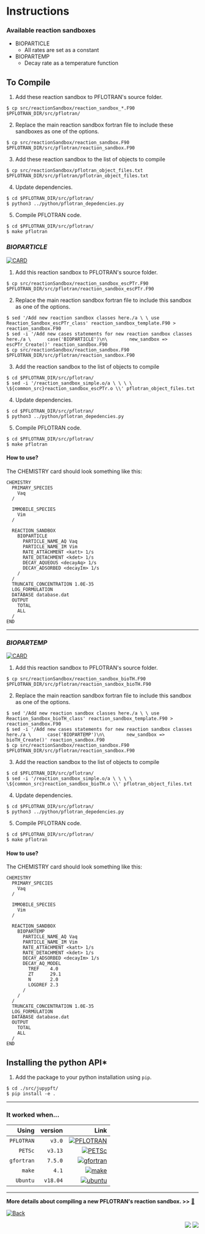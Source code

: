 <link rel="shortcut icon" type="image/x-icon" href="./images/favicon.png">

# Instructions

### Available reaction sandboxes

- BIOPARTICLE
  - All rates are set as a constant
- BIOPARTEMP
  - Decay rate as a temperature function


## To Compile

1. Add these reaction sandbox to PFLOTRAN's source folder.
```
$ cp src/reactionSandbox/reaction_sandbox_*.F90 $PFLOTRAN_DIR/src/pflotran/
```
2. Replace the main reaction sandbox fortran file to include these sandboxes as one of the options.
```
$ cp src/reactionSandbox/reaction_sandbox.F90 $PFLOTRAN_DIR/src/pflotran/reaction_sandbox.F90
```
3. Add these reaction sandbox to the list of objects to compile
```
$ cp src/reactionSandbox/pflotran_object_files.txt $PFLOTRAN_DIR/src/pflotran/pflotran_object_files.txt
```
4. Update dependencies.
```
$ cd $PFLOTRAN_DIR/src/pflotran/
$ python3 ../python/pflotran_depedencies.py
```
5. Compile PFLOTRAN code.
```
$ cd $PFLOTRAN_DIR/src/pflotran/
$ make pflotran
```

### *BIOPARTICLE*

[![CARD](./images/bioparticle_struc.png)](https://www.pflotran.org/)

1. Add this reaction sandbox to PFLOTRAN's source folder.
```
$ cp src/reactionSandbox/reaction_sandbox_escPTr.F90  $PFLOTRAN_DIR/src/pflotran/reaction_sandbox_escPTr.F90
```
2. Replace the main reaction sandbox fortran file to include this sandbox as one of the options.
```
$ sed '/Add new reaction sandbox classes here./a \ \ use Reaction_Sandbox_escPTr_class' reaction_sandbox_template.F90 > reaction_sandbox.F90
$ sed -i '/Add new cases statements for new reaction sandbox classes here./a \      case('BIOPARTICLE')\n\        new_sandbox => escPTr_Create()' reaction_sandbox.F90
$ cp src/reactionSandbox/reaction_sandbox.F90  $PFLOTRAN_DIR/src/pflotran/reaction_sandbox.F90
```
3. Add the reaction sandbox to the list of objects to compile
```
$ cd $PFLOTRAN_DIR/src/pflotran/
$ sed -i '/reaction_sandbox_simple.o/a \ \ \ \ \${common_src}reaction_sandbox_escPTr.o \\' pflotran_object_files.txt
```
4. Update dependencies.
```
$ cd $PFLOTRAN_DIR/src/pflotran/
$ python3 ../python/pflotran_depedencies.py
```
5. Compile PFLOTRAN code.
```
$ cd $PFLOTRAN_DIR/src/pflotran/
$ make pflotran
```

#### **How to use?**

The CHEMISTRY card should look something like this:

```
CHEMISTRY
  PRIMARY_SPECIES
    Vaq
  /
  
  IMMOBILE_SPECIES
    Vim
  /

  REACTION_SANDBOX
    BIOPARTICLE
      PARTICLE_NAME_AQ Vaq
      PARTICLE_NAME_IM Vim
      RATE_ATTACHMENT <katt> 1/s
      RATE_DETACHMENT <kdet> 1/s
      DECAY_AQUEOUS <decayAq> 1/s
      DECAY_ADSORBED <decayIm> 1/s
    /
  /
  TRUNCATE_CONCENTRATION 1.0E-35
  LOG_FORMULATION
  DATABASE database.dat
  OUTPUT
    TOTAL
    ALL
  /
END
```
___________

### *BIOPARTEMP*

[![CARD](./images/biopartemp_struc.png)](https://www.pflotran.org/)

1. Add this reaction sandbox to PFLOTRAN's source folder.
```
$ cp src/reactionSandbox/reaction_sandbox_bioTH.F90  $PFLOTRAN_DIR/src/pflotran/reaction_sandbox_bioTH.F90
```
2. Replace the main reaction sandbox fortran file to include this sandbox as one of the options.
```
$ sed '/Add new reaction sandbox classes here./a \ \ use Reaction_Sandbox_bioTH_class' reaction_sandbox_template.F90 > reaction_sandbox.F90
$ sed -i '/Add new cases statements for new reaction sandbox classes here./a \      case('BIOPARTEMP')\n\        new_sandbox => bioTH_Create()' reaction_sandbox.F90
$ cp src/reactionSandbox/reaction_sandbox.F90  $PFLOTRAN_DIR/src/pflotran/reaction_sandbox.F90
```
3. Add the reaction sandbox to the list of objects to compile
```
$ cd $PFLOTRAN_DIR/src/pflotran/
$ sed -i '/reaction_sandbox_simple.o/a \ \ \ \ \${common_src}reaction_sandbox_bioTH.o \\' pflotran_object_files.txt
```
4. Update dependencies.
```
$ cd $PFLOTRAN_DIR/src/pflotran/
$ python3 ../python/pflotran_depedencies.py
```
5. Compile PFLOTRAN code.
```
$ cd $PFLOTRAN_DIR/src/pflotran/
$ make pflotran
```

#### **How to use?**

The CHEMISTRY card should look something like this:

```
CHEMISTRY
  PRIMARY_SPECIES
    Vaq
  /
  
  IMMOBILE_SPECIES
    Vim
  /

  REACTION_SANDBOX
    BIOPARTEMP
      PARTICLE_NAME_AQ Vaq
      PARTICLE_NAME_IM Vim
      RATE_ATTACHMENT <katt> 1/s
      RATE_DETACHMENT <kdet> 1/s
      DECAY_ADSORBED <decayIm> 1/s
      DECAY_AQ_MODEL
        TREF    4.0
        ZT      29.1
        N       2.0
        LOGDREF 2.3
      /
    /
  /
  TRUNCATE_CONCENTRATION 1.0E-35
  LOG_FORMULATION
  DATABASE database.dat
  OUTPUT
    TOTAL
    ALL
  /
END
```

## Installing the python API*

1. Add the package to your python installation using `pip`.
```
$ cd ./src/jupypft/
$ pip install -e .
```


***

### It worked when...

|Using|version|Link|
|--:|--:|--:|
|`PFLOTRAN`|`v3.0`|[![PFLOTRAN](https://img.shields.io/badge/&#x1f4a7;-PFLOTRAN-blue?style=flat)](https://www.pflotran.org/)|
|`PETSc`|`v3.13`|[![PETSc](https://img.shields.io/badge/&#129518;-PETSc-blue?style=flat)](https://www.mcs.anl.gov/petsc/)|
|`gfortran`|`7.5.0`|[![gfortran](https://img.shields.io/badge/-GNU%20Fortran-A42E2B?style=flat&logo=GNU)](https://gcc.gnu.org/fortran/)|
|`make`|`4.1`|[![make](https://img.shields.io/badge/-GNU%20Make-A42E2B?style=flat&logo=GNU)](https://www.gnu.org/software/make/)|
|`Ubuntu`|`v18.04`|[![ubuntu](https://img.shields.io/badge/-Ubuntu-black?style=flat&logo=ubuntu)](https://ubuntu.com/)|

***

**More details about compiling a new PFLOTRAN's reaction sandbox. >>** [&#128279;](https://bitbucket.org/pflotran/pflotran/wiki/Documentation/ReactionSandbox)

<a href="https://edsaac.github.io/bioparticle/">
	<img alt="Back" src="https://img.shields.io/badge/&#11013;-Go back-purple?style=for-the-badge">
</a>

<p align="right">
    <img src="https://img.shields.io/badge/Works on-my machine-purple?style=for-the-badge">
    <img src="https://img.shields.io/badge/-&#127802;-purple?style=for-the-badge">
</p>
